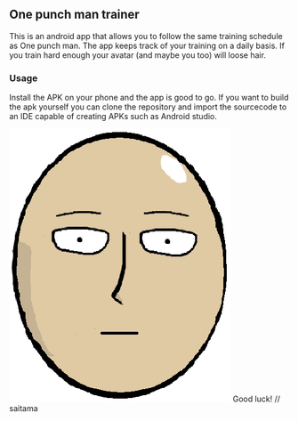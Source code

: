 ## One punch man trainer
This is an android app that allows you to follow the same training schedule as One punch man. The app keeps track of your training on a daily basis. If you train hard enough your avatar (and maybe you too) will loose hair.

### Usage
Install the APK on your phone and the app is good to go. 
If you want to build the apk yourself you can clone the repository and import the sourcecode to an IDE capable of creating APKs such as Android studio.

![Saitama](saitama.png)
Good luck! // saitama

